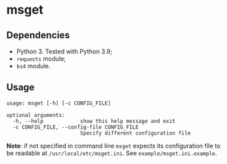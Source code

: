 # msget

## Dependencies

* Python 3. Tested with Python 3.9;
* `requests` module;
* `bs4` module.

## Usage

```
usage: msget [-h] [-c CONFIG_FILE]

optional arguments:
  -h, --help            show this help message and exit
  -c CONFIG_FILE, --config-file CONFIG_FILE
                        Specify different configuration file
```

**Note**: if not specified in command line `msget` expects its
configuration file to be readable at `/usr/local/etc/msget.ini`.
See `example/msget.ini.example`.

